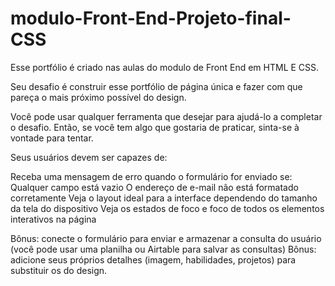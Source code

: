 # modulo-Front-End-Projeto-final-CSS
Esse portfólio é criado nas aulas do modulo de Front End em HTML E CSS.


Seu desafio é construir esse portfólio de página única e fazer com que pareça o mais próximo possível do design.

Você pode usar qualquer ferramenta que desejar para ajudá-lo a completar o desafio. Então, se você tem algo que gostaria de praticar, sinta-se à vontade para tentar.

Seus usuários devem ser capazes de:

Receba uma mensagem de erro quando o formulário for enviado se: Qualquer campo está vazio O endereço de e-mail não está formatado corretamente Veja o layout ideal para a interface dependendo do tamanho da tela do dispositivo Veja os estados de foco e foco de todos os elementos interativos na página

Bônus: conecte o formulário para enviar e armazenar a consulta do usuário (você pode usar uma planilha ou Airtable para salvar as consultas) Bônus: adicione seus próprios detalhes (imagem, habilidades, projetos) para substituir os do design.
